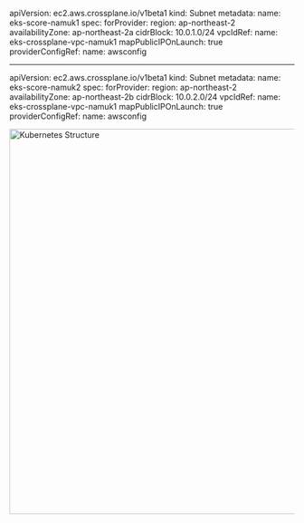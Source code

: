 apiVersion: ec2.aws.crossplane.io/v1beta1
kind: Subnet
metadata:
  name: eks-score-namuk1
spec:
  forProvider:
    region: ap-northeast-2
    availabilityZone: ap-northeast-2a
    cidrBlock: 10.0.1.0/24
    vpcIdRef:
      name: eks-crossplane-vpc-namuk1
    mapPublicIPOnLaunch: true
  providerConfigRef:
    name: awsconfig

---

apiVersion: ec2.aws.crossplane.io/v1beta1
kind: Subnet
metadata:
  name: eks-score-namuk2
spec:
  forProvider:
    region: ap-northeast-2
    availabilityZone: ap-northeast-2b
    cidrBlock: 10.0.2.0/24
    vpcIdRef:
      name: eks-crossplane-vpc-namuk1
    mapPublicIPOnLaunch: true
  providerConfigRef:
    name: awsconfig
    
    

<img src=" " width="850px" height="680px" title="px(픽셀) 크기 설정" alt="Kubernetes Structure"></img><br/>

    
